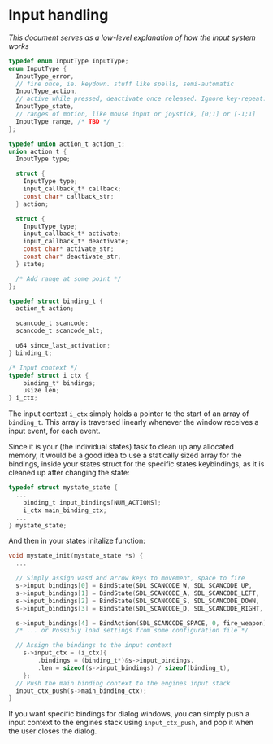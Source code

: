 # Input handling

_This document serves as a low-level explanation of how the input system works_

```C
typedef enum InputType InputType;
enum InputType {
  InputType_error,
  // fire once, ie. keydown. stuff like spells, semi-automatic
  InputType_action,
  // active while pressed, deactivate once released. Ignore key-repeat. stuff like running
  InputType_state,
  // ranges of motion, like mouse input or joystick, [0;1] or [-1;1]
  InputType_range, /* TBD */
};

typedef union action_t action_t;
union action_t {
  InputType type;

  struct {
    InputType type;
    input_callback_t* callback;
    const char* callback_str;
  } action;

  struct {
    InputType type;
    input_callback_t* activate;
    input_callback_t* deactivate;
    const char* activate_str;
    const char* deactivate_str;
  } state;

  /* Add range at some point */
};

typedef struct binding_t {
  action_t action;

  scancode_t scancode;
  scancode_t scancode_alt;

  u64 since_last_activation;
} binding_t;

/* Input context */
typedef struct i_ctx {
	binding_t* bindings;
	usize len;
} i_ctx;
```

The input context `i_ctx` simply holds a pointer to the start of an array of
`binding_t`. This array is traversed linearly whenever the window receives
a input event, for each event.

Since it is your (the individual states) task to clean up any allocated memory,
it would be a good idea to use a statically sized array for the bindings, inside
your states struct for the specific states keybindings, as it is cleaned up
after changing the state:
```C
typedef struct mystate_state {
  ...
	binding_t input_bindings[NUM_ACTIONS];
	i_ctx main_binding_ctx;
  ...
} mystate_state;
```

And then in your states initalize function:
```C
void mystate_init(mystate_state *s) {
  ...

  // Simply assign wasd and arrow keys to movement, space to fire
  s->input_bindings[0] = BindState(SDL_SCANCODE_W, SDL_SCANCODE_UP,    player_mv_u, player_stop_mv_u);
  s->input_bindings[1] = BindState(SDL_SCANCODE_A, SDL_SCANCODE_LEFT,  player_mv_l, player_stop_mv_l);
  s->input_bindings[2] = BindState(SDL_SCANCODE_S, SDL_SCANCODE_DOWN,  player_mv_d, player_stop_mv_d);
  s->input_bindings[3] = BindState(SDL_SCANCODE_D, SDL_SCANCODE_RIGHT, player_mv_r, player_stop_mv_r);

  s->input_bindings[4] = BindAction(SDL_SCANCODE_SPACE, 0, fire_weapon);
  /* ... or Possibly load settings from some configuration file */

  // Assign the bindings to the input context
	s->input_ctx = (i_ctx){
		.bindings = (binding_t*)&s->input_bindings,
		.len = sizeof(s->input_bindings) / sizeof(binding_t),
	};
  // Push the main binding context to the engines input stack
  input_ctx_push(s->main_binding_ctx);
}
```

If you want specific bindings for dialog windows, you can simply push a input
context to the engines stack using `input_ctx_push`, and pop it when the user
closes the dialog.
